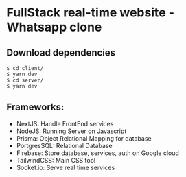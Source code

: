 # FullStack real-time website - Whatsapp clone

## Download dependencies
```
$ cd client/
$ yarn dev
$ cd server/
$ yarn dev
```
## Frameworks:
- NextJS: Handle FrontEnd services
- NodeJS: Running Server on Javascript
- Prisma: Object Relational Mapping for database
- PortgresSQL: Relational Database
- Firebase: Store database, services, auth on Google cloud
- TailwindCSS: Main CSS tool
- Socket.io: Serve real time services

